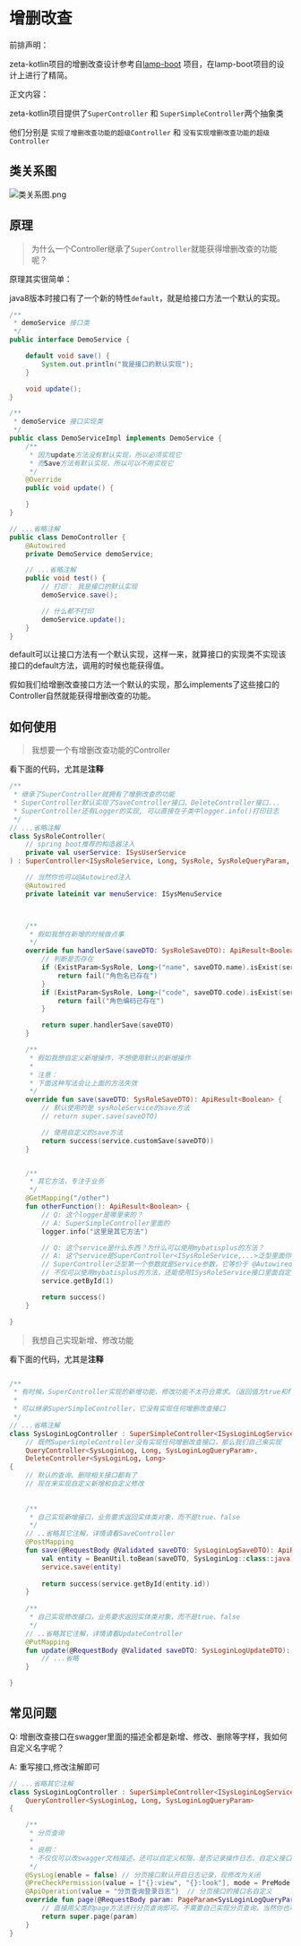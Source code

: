 # 增删改查

前排声明：

zeta-kotlin项目的增删改查设计参考自[lamp-boot](https://github.com/zuihou/lamp-boot) 项目，在lamp-boot项目的设计上进行了精简。

正文内容：

zeta-kotlin项目提供了`SuperController` 和 `SuperSimpleController`两个抽象类

他们分别是 `实现了增删改查功能的超级Controller` 和 `没有实现增删改查功能的超级Controller`



## 类关系图

![类关系图.png](./img/SuperController类关系图.png)



## 原理

> 为什么一个Controller继承了`SuperController`就能获得增删改查的功能呢？

原理其实很简单：

java8版本时接口有了一个新的特性`default`，就是给接口方法一个默认的实现。

```java
/**
 * demoService 接口类
 */
public interface DemoService {

    default void save() {
        System.out.println("我是接口的默认实现");
    }

    void update();
}

/**
 * demoService 接口实现类
 */
public class DemoServiceImpl implements DemoService {
    /**
     * 因为update方法没有默认实现，所以必须实现它
     * 而Save方法有默认实现，所以可以不用实现它
     */
    @Override
    public void update() {

    }
}

// ...省略注解
public class DemoController {
    @Autowired
    private DemoService demoService;

    // ...省略注解
    public void test() {
        // 打印： 我是接口的默认实现
        demoService.save();

        // 什么都不打印
        demoService.update();
    }
}
```
default可以让接口方法有一个默认实现，这样一来，就算接口的实现类不实现该接口的default方法，调用的时候也能获得值。

假如我们给增删改查接口方法一个默认的实现，那么implements了这些接口的Controller自然就能获得增删改查的功能。



## 如何使用
> 我想要一个有增删改查功能的Controller

看下面的代码，尤其是**注释**

```kotlin
/**
 * 继承了SuperController就拥有了增删改查的功能
 * SuperController默认实现了SaveController接口、DeleteController接口...
 * SuperController还有Logger的实现, 可以直接在子类中logger.info()打印日志
 */
// ...省略注解
class SysRoleController(
    // spring boot推荐的构造器注入
    private val userService: ISysUserService
) : SuperController<ISysRoleService, Long, SysRole, SysRoleQueryParam, SysRoleSaveDTO, SysRoleUpdateDTO>() {

    // 当然你也可以@Autowired注入
    @Autowired
    private lateinit var menuService: ISysMenuService



    /**
     * 假如我想在新增的时候做点事
     */
    override fun handlerSave(saveDTO: SysRoleSaveDTO): ApiResult<Boolean> {
        // 判断是否存在
        if (ExistParam<SysRole, Long>("name", saveDTO.name).isExist(service)) {
            return fail("角色名已存在")
        }
        if (ExistParam<SysRole, Long>("code", saveDTO.code).isExist(service)) {
            return fail("角色编码已存在")
        }

        return super.handlerSave(saveDTO)
    }

    /**
     * 假如我想自定义新增操作，不想使用默认的新增操作
     *
     * 注意：
     * 下面这种写法会让上面的方法失效
     */
    override fun save(saveDTO: SysRoleSaveDTO): ApiResult<Boolean> {
        // 默认使用的是 sysRoleService的save方法
        // return super.save(saveDTO)

        // 使用自定义的save方法
        return success(service.customSave(saveDTO))
    }


    /**
     * 其它方法，专注于业务
     */
    @GetMapping("/other")
    fun otherFunction(): ApiResult<Boolean> {
        // Q: 这个logger是哪里来的？
        // A: SuperSimpleController里面的
        logger.info("这里是其它方法")

        // Q: 这个service是什么东西？为什么可以使用mybatisplus的方法？
        // A: 这个service是SuperController<ISysRoleService,...>泛型里面你传入的service
        // SuperController泛型第一个参数就是Service参数，它等价于 @Autowired lateinit var service: ISysRoleService
        // 不仅可以使用mybatisplus的方法，还能使用ISysRoleService接口里面自定义的方法
        service.getById(1)

        return success()
    }

}
```



> 我想自己实现新增、修改功能

看下面的代码，尤其是**注释**

```kotlin

/**
 * 有时候，SuperController实现的新增功能、修改功能不太符合需求。（返回值为true和flase。业务需要返回具体的对象）
 *
 * 可以继承SuperSimpleController，它没有实现任何增删改查接口
 */
// ...省略注解
class SysLoginLogController : SuperSimpleController<ISysLoginLogService, SysLoginLog>(),
    // 既然SuperSimpleController没有实现任何增删改查接口，那么我们自己来实现
    QueryController<SysLoginLog, Long, SysLoginLogQueryParam>,
    DeleteController<SysLoginLog, Long>
{
    // 默认的查询、删除相关接口都有了
    // 现在来实现自定义新增和自定义修改
    
    
    /**
     * 自己实现新增接口，业务要求返回实体类对象，而不是true、false
     */
    // ..省略其它注解，详情请看SaveController
    @PostMapping
    fun save(@RequestBody @Validated saveDTO: SysLoginLogSaveDTO): ApiResult<SysLoginLog> {
        val entity = BeanUtil.toBean(saveDTO, SysLoginLog::class::java)
        service.save(entity)
 
        return success(service.getById(entity.id))
    }
    
    /**
     * 自己实现修改接口，业务要求返回实体类对象，而不是true、false
     */
    // ..省略其它注解，详情请看UpdateController
    @PutMapping
    fun update(@RequestBody @Validated saveDTO: SysLoginLogUpdateDTO): ApiResult<SysLoginLog> {
        // ...省略
    }

}
```



## 常见问题

Q: 增删改查接口在swagger里面的描述全都是新增、修改、删除等字样，我如何自定义名字呢？

A: 重写接口,修改注解即可

```kotlin
// ...省略其它注解
class SysLoginLogController : SuperSimpleController<ISysLoginLogService, SysLoginLog>(),
    QueryController<SysLoginLog, Long, SysLoginLogQueryParam>
{

    /**
     * 分页查询
     *
     * 说明：
     * 不仅仅可以改swagger文档描述，还可以自定义权限、是否记录操作日志、自定义接口路由等
     */
    @SysLog(enable = false) // 分页接口默认开启日志记录，现修改为关闭
    @PreCheckPermission(value = ["{}:view", "{}:look"], mode = PreMode.OR) // 分页接口的权限自定义
    @ApiOperation(value = "分页查询登录日志")  // 分页接口的接口名自定义
    override fun page(@RequestBody param: PageParam<SysLoginLogQueryParam>): ApiResult<PageResult<SysLoginLog>> {
        // 直接用父类的page方法进行分页查询即可。不需要自己实现分页查询，当然你也可以自己去实现
        return super.page(param)
    }
}
```

